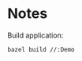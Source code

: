 <!--
SPDX-FileCopyrightText: 2023 Julian Amann <dev@vertexwahn.de>
SPDX-License-Identifier: Apache-2.0
-->

# Notes

Build application:

```shell
bazel build //:Demo
```
